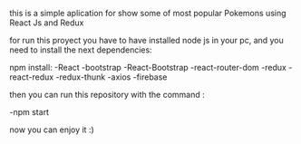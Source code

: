 this is a simple aplication for show some of most popular Pokemons using React Js and Redux

for run this proyect you have to have installed node js in your pc, and you need to install the next dependencies:

npm install: 
-React 
-bootstrap
-React-Bootstrap
-react-router-dom
-redux
-react-redux
-redux-thunk
-axios
-firebase

then you can run this repository with the command :

-npm start

now you can enjoy it :)





